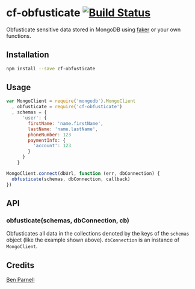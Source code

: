 # cf-obfusticate [![Build Status](https://travis-ci.org/benjaminparnell/cf-obfusticate.svg?branch=master)](https://travis-ci.org/benjaminparnell/cf-obfusticate)

Obfusticate sensitive data stored in MongoDB using
[faker](https://github.com/Marak/Faker.js) or your own functions.

## Installation

```sh
npm install --save cf-obfusticate
```

## Usage

```js
var MongoClient = require('mongodb').MongoClient
  , obfusticate = require('cf-obfusticate')
  , schemas = {
      'user': {
        firstName: 'name.firstName',
        lastName: 'name.lastName',
        phoneNumber: 123
        paymentInfo: {
          'account': 123
        }
      }
    }

MongoClient.connect(dbUrl, function (err, dbConnection) {
  obfusticate(schemas, dbConnection, callback)
})
```

## API

### obfusticate(schemas, dbConnection, cb)

Obfusticates all data in the collections denoted by the keys of the `schemas`
object (like the example shown above). `dbConnection` is an instance of
`MongoClient`.

## Credits
[Ben Parnell](https://github.com/benjaminparnell)
